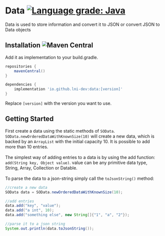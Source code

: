 # Data [![Language grade: Java](https://img.shields.io/lgtm/grade/java/g/Lni-Energy-dev/data.svg?logo=lgtm&logoWidth=18)](https://lgtm.com/projects/g/Lni-Energy-dev/data/context:java)
Data is used to store information and convert it to JSON
or convert JSON to Data objects


## Installation ![Maven Central](https://img.shields.io/maven-central/v/io.github.lni-dev/data?label=current%20newest%20version%3A%20)
Add it as implementation to your build.gradle. 
```groovy
repositories {
    mavenCentral()
}

dependencies {
    implementation 'io.github.lni-dev:data:[version]'
}
```
Replace `[version]` with the version you want to use.

## Getting Started
First create a data using the static methods of `SOData`. `SOData.newOrderedDataWithKnownSize(10)` will create a new
data, which is backed by an `ArrayList` with the initial capacity 10. It is possible to add more than 10 entries.
<br><br>
The simplest way of adding entries to a data is by using the add function: `add(String key, Object value)`.
value can be any primitive data type, String, Array, Collection or Datable.
<br><br>
To parse the data to a json-string simply call the `toJsonString()` method:
```java
//create a new data
SOData data = SOData.newOrderedDataWithKnownSize(10);

//add entries
data.add("key", "value");
data.add("a int", 10);
data.add("something else", new String[]{"1", "a", "2"});

//parse it to a json string
System.out.println(data.toJsonString());
```